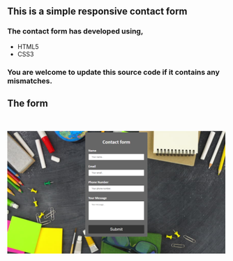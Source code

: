 ## This is a simple responsive contact form

### The contact form has developed using,
* HTML5
* CSS3

### You are welcome to update this source code if it contains any mismatches. 

## The form
<br><br>
<img src="form.png" width="500">